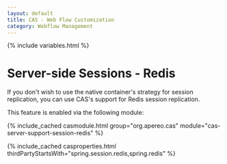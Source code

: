 ```yaml
---
layout: default
title: CAS - Web Flow Customization
category: Webflow Management
---
```


{% include variables.html %}

# Server-side Sessions - Redis

If you don't wish to use the native container's strategy for session replication,
you can use CAS's support for Redis session replication.

This feature is enabled via the following module:

{% include_cached casmodule.html group="org.apereo.cas" module="cas-server-support-session-redis" %}

{% include_cached casproperties.html 
thirdPartyStartsWith="spring.session.redis,spring.redis" %}
